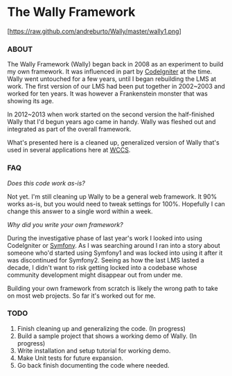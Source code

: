 The Wally Framework
===================

[https://raw.github.com/andreburto/Wally/master/wally1.png]

### ABOUT ###

The Wally Framework (Wally) began back in 2008 as an experiment to build my own framework.  It was influenced in part by [CodeIgniter](http://ellislab.com/codeigniter) at the time.  Wally went untouched for a few years, until I began rebuilding the LMS at work.  The first version of our LMS had been put together in 2002~2003 and worked for ten years.  It was however a Frankenstein monster that was showing its age.

In 2012~2013 when work started on the second version the half-finished Wally that I'd begun years ago came in handy.  Wally was fleshed out and integrated as part of the overall framework.

What's presented here is a cleaned up, generalized version of Wally that's used in several applications here at [WCCS](http://wccs.edu/).

### FAQ ###

*Does this code work as-is?*

Not yet. I'm still cleaning up Wally to be a general web framework.  It 90% works as-is, but you would need to tweak settings for 100%.  Hopefully I can change this answer to a single word within a week.

*Why did you write your own framework?*

During the investigative phase of last year's work I looked into using CodeIgniter or [Symfony](http://symfony.com). As I was searching around I ran into a story about someone who'd started using Symfony1 and was locked into using it after it was discontinued for Symfony2. Seeing as how the last LMS lasted a decade, I didn't want to risk getting locked into a codebase whose community development might disappear out from under me.

Building your own framework from scratch is likely the wrong path to take on most web projects.  So far it's worked out for me.

### TODO ###

1. Finish cleaning up and generalizing the code. (In progress)
2. Build a sample project that shows a working demo of Wally. (In progress)
3. Write installation and setup tutorial for working demo.
4. Make Unit tests for future expansion.
5. Go back finish documenting the code where needed.